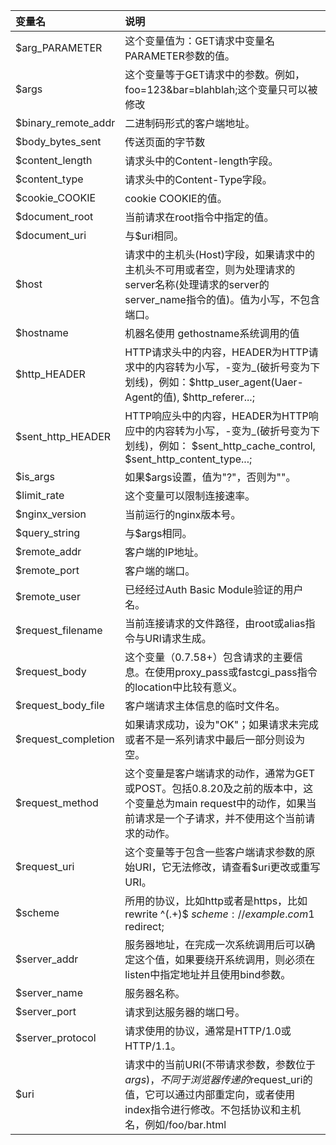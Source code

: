 | 变量名              | 说明                                                         |
| :------------------ | :----------------------------------------------------------- |
| $arg_PARAMETER      | 这个变量值为：GET请求中变量名PARAMETER参数的值。             |
| $args               | 这个变量等于GET请求中的参数。例如，foo=123&bar=blahblah;这个变量只可以被修改 |
| $binary_remote_addr | 二进制码形式的客户端地址。                                   |
| $body_bytes_sent    | 传送页面的字节数                                             |
| $content_length     | 请求头中的Content-length字段。                               |
| $content_type       | 请求头中的Content-Type字段。                                 |
| $cookie_COOKIE      | cookie COOKIE的值。                                          |
| $document_root      | 当前请求在root指令中指定的值。                               |
| $document_uri       | 与$uri相同。                                                 |
| $host               | 请求中的主机头(Host)字段，如果请求中的主机头不可用或者空，则为处理请求的server名称(处理请求的server的server_name指令的值)。值为小写，不包含端口。 |
| $hostname           | 机器名使用 gethostname系统调用的值                           |
| $http_HEADER        | HTTP请求头中的内容，HEADER为HTTP请求中的内容转为小写，-变为_(破折号变为下划线)，例如：$http_user_agent(Uaer-Agent的值), $http_referer...; |
| $sent_http_HEADER   | HTTP响应头中的内容，HEADER为HTTP响应中的内容转为小写，-变为_(破折号变为下划线)，例如： $sent_http_cache_control, $sent_http_content_type...; |
| $is_args            | 如果$args设置，值为"?"，否则为""。                           |
| $limit_rate         | 这个变量可以限制连接速率。                                   |
| $nginx_version      | 当前运行的nginx版本号。                                      |
| $query_string       | 与$args相同。                                                |
| $remote_addr        | 客户端的IP地址。                                             |
| $remote_port        | 客户端的端口。                                               |
| $remote_user        | 已经经过Auth Basic Module验证的用户名。                      |
| $request_filename   | 当前连接请求的文件路径，由root或alias指令与URI请求生成。     |
| $request_body       | 这个变量（0.7.58+）包含请求的主要信息。在使用proxy_pass或fastcgi_pass指令的location中比较有意义。 |
| $request_body_file  | 客户端请求主体信息的临时文件名。                             |
| $request_completion | 如果请求成功，设为"OK"；如果请求未完成或者不是一系列请求中最后一部分则设为空。 |
| $request_method     | 这个变量是客户端请求的动作，通常为GET或POST。包括0.8.20及之前的版本中，这个变量总为main request中的动作，如果当前请求是一个子请求，并不使用这个当前请求的动作。 |
| $request_uri        | 这个变量等于包含一些客户端请求参数的原始URI，它无法修改，请查看$uri更改或重写URI。 |
| $scheme             | 所用的协议，比如http或者是https，比如rewrite ^(.+)$ $scheme://example.com$1 redirect; |
| $server_addr        | 服务器地址，在完成一次系统调用后可以确定这个值，如果要绕开系统调用，则必须在listen中指定地址并且使用bind参数。 |
| $server_name        | 服务器名称。                                                 |
| $server_port        | 请求到达服务器的端口号。                                     |
| $server_protocol    | 请求使用的协议，通常是HTTP/1.0或HTTP/1.1。                   |
| $uri                | 请求中的当前URI(不带请求参数，参数位于$args)，不同于浏览器传递的$request_uri的值，它可以通过内部重定向，或者使用index指令进行修改。不包括协议和主机名，例如/foo/bar.html |

